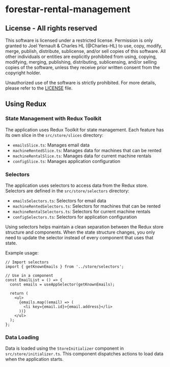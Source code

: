 # forestar-rental-management

## License - All rights reserved

This software is licensed under a restricted license. Permission is only granted to Joel Yernault & Charles HL (@Charles-HL) to use, copy, modify, merge, publish, distribute, sublicense, and/or sell copies of this software. All other individuals or entities are explicitly prohibited from using, copying, modifying, merging, publishing, distributing, sublicensing, and/or selling copies of the software, unless they receive prior written consent from the copyright holder.

Unauthorized use of the software is strictly prohibited. For more details, please refer to the [LICENSE](LICENSE) file.

## Using Redux

### State Management with Redux Toolkit

The application uses Redux Toolkit for state management. Each feature has its own slice in the `src/store/slices` directory:

- `emailsSlice.ts`: Manages email data
- `machineRentedSlice.ts`: Manages data for machines that can be rented
- `machineRentalSlice.ts`: Manages data for current machine rentals
- `configSlice.ts`: Manages application configuration

### Selectors

The application uses selectors to access data from the Redux store. Selectors are defined in the `src/store/selectors` directory:

- `emailsSelectors.ts`: Selectors for email data
- `machineRentedSelectors.ts`: Selectors for machines that can be rented
- `machineRentalSelectors.ts`: Selectors for current machine rentals
- `configSelectors.ts`: Selectors for application configuration

Using selectors helps maintain a clean separation between the Redux store structure and components. When the state structure changes, you only need to update the selector instead of every component that uses that state.

Example usage:

```tsx
// Import selectors
import { getKnownEmails } from '../store/selectors';

// Use in a component
const EmailList = () => {
  const emails = useAppSelector(getKnownEmails);

  return (
    <ul>
      {emails.map((email) => (
        <li key={email.id}>{email.address}</li>
      ))}
    </ul>
  );
};
```

### Data Loading

Data is loaded using the `StoreInitializer` component in `src/store/initializer.ts`. This component dispatches actions to load data when the application starts.
